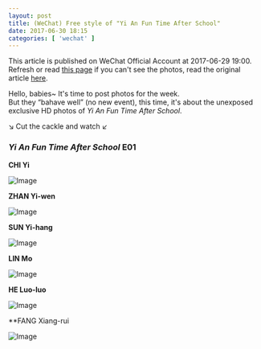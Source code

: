 ```yaml
---
layout: post
title: (WeChat) Free style of "Yi An Fun Time After School"
date: 2017-06-30 18:15
categories: [ 'wechat' ]
---
```


This article is published on WeChat Official Account at 2017-06-29 19:00. Refresh or read [this page](https://github.com/Quadrifolium/originalplan/blob/gh-pages/_posts/WeChat/2017-06-30-WeChat-Original-Plan.md) if you can't see the photos, read the original article [here](https://mp.weixin.qq.com/s/bjmtekp5VjI-6qdth8poWQ).

<!-- more -->

Hello, babies~ It's time to post photos for the week.  
But they “bahave well” (no new event), this time, it's about the unexposed exclusive HD photos of *Yi An Fun Time After School*.

↘ Cut the cackle and watch ↙

### *Yi An Fun Time After School* E01

**CHI Yi**

![Image](http://mmbiz.qpic.cn/mmbiz_jpg/XOMVurd7hjQRPGza8yCjicYaicZlibWmVPDwPiaayxhcCzBPBmHRvV8H60gFoPvXR1xDHoC6dzXFiaX5BxVSEVGlnEw/640)

**ZHAN Yi-wen**

![Image](http://mmbiz.qpic.cn/mmbiz_jpg/XOMVurd7hjQRPGza8yCjicYaicZlibWmVPDIHIZJAXktg0wkpXXSWXf0RhywjxQyRvx7wVLsF8Lg2JkVYAfE82ib7A/640)

**SUN Yi-hang**

![Image](http://mmbiz.qpic.cn/mmbiz_jpg/XOMVurd7hjQRPGza8yCjicYaicZlibWmVPDwXTrSbu7FH0y1DpaIF70Y0gOwHFDXobuODPd54BgNI7ZeOS6YW3WKQ/640)

**LIN Mo**

![Image](http://mmbiz.qpic.cn/mmbiz_jpg/XOMVurd7hjQRPGza8yCjicYaicZlibWmVPDuIJMxgDHTITrdW5MP7hv57Ygh1rqIkWDDuFsgDsWR6D8MIjEtoGeDg/640)

**HE Luo-luo**

![Image](http://mmbiz.qpic.cn/mmbiz_jpg/XOMVurd7hjQRPGza8yCjicYaicZlibWmVPDiaicmvzawjG0OVgqTw96EKNjib1vqFaP0cibzJyNicce2fkhJQHg8OH3JXg/640)

**FANG Xiang-rui

![Image](http://mmbiz.qpic.cn/mmbiz_jpg/XOMVurd7hjQRPGza8yCjicYaicZlibWmVPD44KnDeE8yu7icpSJCIP3KQr6DpWs6PpGaGcHIiaboFIf6vMPZbeyTZjg/640)
